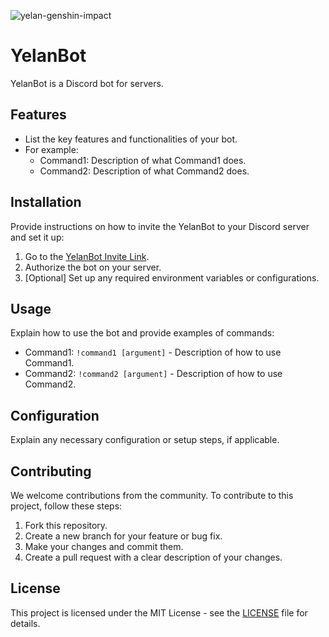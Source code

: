 
![yelan-genshin-impact](https://github.com/f-mohamed-abdullah/YelanBot/assets/115330277/1a577634-3f66-46c5-b8c8-c1ea9e38407b)

# YelanBot

YelanBot is a Discord bot for servers.
## Features

- List the key features and functionalities of your bot.
- For example:
  - Command1: Description of what Command1 does.
  - Command2: Description of what Command2 does.

## Installation

Provide instructions on how to invite the YelanBot to your Discord server and set it up:

1. Go to the [YelanBot Invite Link](https://discord.com/oauth2/authorize?client_id=1151096857515278377&permissions=8&scope=bot).
2. Authorize the bot on your server.
3. [Optional] Set up any required environment variables or configurations.

## Usage

Explain how to use the bot and provide examples of commands:

- Command1: `!command1 [argument]` - Description of how to use Command1.
- Command2: `!command2 [argument]` - Description of how to use Command2.

## Configuration

Explain any necessary configuration or setup steps, if applicable.

## Contributing

We welcome contributions from the community. To contribute to this project, follow these steps:

1. Fork this repository.
2. Create a new branch for your feature or bug fix.
3. Make your changes and commit them.
4. Create a pull request with a clear description of your changes.

## License

This project is licensed under the MIT License - see the [LICENSE](LICENSE) file for details.


